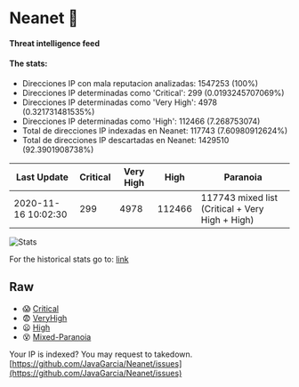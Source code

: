 # Neanet :hocho:
#### Threat intelligence feed
#### The stats:

- Direcciones IP con mala reputacion analizadas: 1547253 (100%)
- Direcciones IP determinadas como 'Critical':  299 (0.0193245707069%)
- Direcciones IP determinadas como 'Very High':  4978 (0.321731481535%)
- Direcciones IP determinadas como 'High':  112466 (7.268753074)
- Total de direcciones IP indexadas en Neanet:  117743 (7.60980912624%)
- Total de direcciones IP descartadas en Neanet:  1429510 (92.3901908738%)

| Last Update | Critical | Very High | High | Paranoia |
| --- | --- | --- | --- | --- |
| 2020-11-16 10:02:30 | 299 | 4978 | 112466 | 117743 mixed list (Critical + Very High + High)|

![Stats](https://docs.google.com/spreadsheets/d/e/2PACX-1vSnaNMIXVabIpDJjufMlzH7poXnshF3mgd8Is1g9ytUEzVsP5my4Trn8f-xkoLLQ38xpL3HtmUexLo6/pubchart?oid=501124687&format=image)

For the historical stats go to: [link](/stats.csv)
## Raw
- :scream: [Critical](https://raw.githubusercontent.com/JavaGarcia/Neanet/master/blacklists/neanet_critical.txt)
- :fearful: [VeryHigh](https://raw.githubusercontent.com/JavaGarcia/Neanet/master/blacklists/neanet_veryHigh.txtt)
- :frowning: [High](https://raw.githubusercontent.com/JavaGarcia/Neanet/master/blacklists/neanet_high.txt)
- :dizzy_face: [Mixed-Paranoia](https://raw.githubusercontent.com/JavaGarcia/Neanet/master/blacklists/neanet_all.txt)


Your IP is indexed? You may request to takedown. [https://github.com/JavaGarcia/Neanet/issues](https://github.com/JavaGarcia/Neanet/issues)






































































































































































































































































































































































































































































































































































































































































































































































































































































































































































































































































































































































































































































































































































































































































































































































































































































































































































































































































































































































































































































































































































































































































